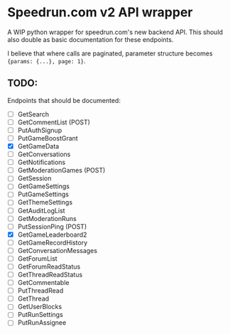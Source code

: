 # Speedrun.com v2 API wrapper

A WIP python wrapper for speedrun.com's new backend API. This should also double as basic documentation for these endpoints.

I believe that where calls are paginated, parameter structure becomes `{params: {...}, page: 1}`.

## TODO:
Endpoints that should be documented:

- [ ] GetSearch
- [ ] GetCommentList (POST)
- [ ] PutAuthSignup
- [ ] PutGameBoostGrant
- [x] GetGameData
- [ ] GetConversations
- [ ] GetNotifications
- [ ] GetModerationGames (POST)
- [ ] GetSession
- [ ] GetGameSettings
- [ ] PutGameSettings
- [ ] GetThemeSettings
- [ ] GetAuditLogList
- [ ] GetModerationRuns
- [ ] PutSessionPing (POST)
- [x] GetGameLeaderboard2
- [ ] GetGameRecordHistory
- [ ] GetConversationMessages
- [ ] GetForumList
- [ ] GetForumReadStatus
- [ ] GetThreadReadStatus
- [ ] GetCommentable
- [ ] PutThreadRead
- [ ] GetThread
- [ ] GetUserBlocks
- [ ] PutRunSettings
- [ ] PutRunAssignee
